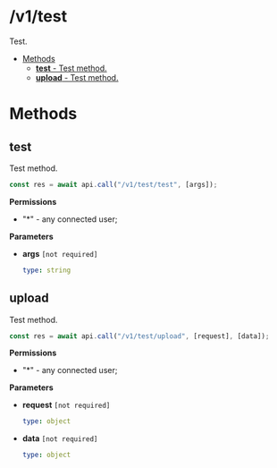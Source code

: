 # /v1/test

Test.

-   [Methods](#methods)
    -   [**test** - Test method.](#test)
    -   [**upload** - Test method.](#upload)

<a id="methods"></a>

# Methods

<a id="test"></a>

## test

Test method.

```js
const res = await api.call("/v1/test/test", [args]);
```

**Permissions**

-   "\*" - any connected user;

**Parameters**

-   **args** `[not required]`

    ```yaml
    type: string
    ```

<a id="upload"></a>

## upload

Test method.

```js
const res = await api.call("/v1/test/upload", [request], [data]);
```

**Permissions**

-   "\*" - any connected user;

**Parameters**

-   **request** `[not required]`

    ```yaml
    type: object
    ```

-   **data** `[not required]`

    ```yaml
    type: object
    ```
